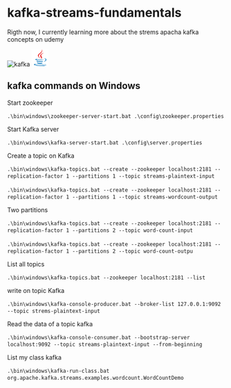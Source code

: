 # kafka-streams-fundamentals
Rigth now, I currently learning more about the strems apacha kafka concepts on udemy

   <P>
       <img src="https://www.vectorlogo.zone/logos/apache_kafka/apache_kafka-icon.svg" alt="kafka" width="40" height="40"/>
       <img src="https://raw.githubusercontent.com/devicons/devicon/master/icons/java/java-original.svg" alt="java" width="40" height="40"/>    
   </P>   

## kafka commands on Windows

Start zookeeper

    .\bin\windows\zookeeper-server-start.bat .\config\zookeeper.properties

Start Kafka server

    .\bin\windows\kafka-server-start.bat .\config\server.properties

Create a topic on Kafka

    .\bin\windows\kafka-topics.bat --create --zookeeper localhost:2181 --replication-factor 1 --partitions 1 --topic streams-plaintext-input
    
    .\bin\windows\kafka-topics.bat --create --zookeeper localhost:2181 --replication-factor 1 --partitions 1 --topic streams-wordcount-output

Two partitions

    .\bin\windows\kafka-topics.bat --create --zookeeper localhost:2181 --replication-factor 1 --partitions 2 --topic word-count-input
    
    .\bin\windows\kafka-topics.bat --create --zookeeper localhost:2181 --replication-factor 1 --partitions 2 --topic word-count-outpu


List all topics

    .\bin\windows\kafka-topics.bat --zookeeper localhost:2181 --list

write on topic Kafka
    
    .\bin\windows\kafka-console-producer.bat --broker-list 127.0.0.1:9092 --topic strems-plaintext-input

Read the data of a topic kafka

    .\bin\windows\kafka-console-consumer.bat --bootstrap-server localhost:9092 --topic streams-plaintext-input --from-beginning

List my class kafka

    .\bin\windows\kafka-run-class.bat org.apache.kafka.streams.examples.wordcount.WordCountDemo
